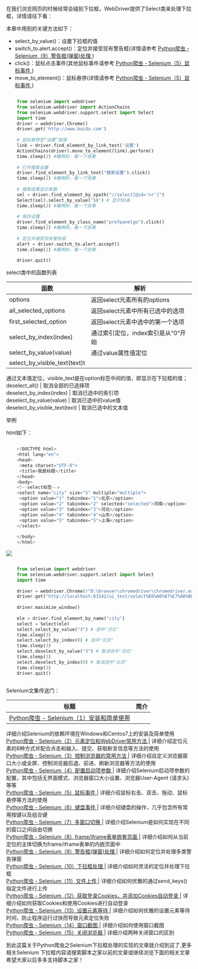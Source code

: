 在我们浏览网页的时候经常会碰到下拉框，WebDriver提供了Select类来处理下拉框，详情请往下看：

本章中用到的关键方法如下：

  * select_by_value()：设置下拉框的值 
  * switch_to.alert.accept()：定位并接受现有警告框(详情请参考 [ Python爬虫 - Selenium（9）警告框(弹窗)处理 ](https://www.jb51.net/article/201394.htm) ) 
  * click()：鼠标点击事件(其他鼠标事件请参考 [ Python爬虫 - Selenium（5）鼠标事件 ](https://www.jb51.net/article/201383.htm) ) 
  * move_to_element()：鼠标悬停(详情请参考 [ Python爬虫 - Selenium（5）鼠标事件 ](https://www.jb51.net/article/201383.htm) ) 

```python

    from selenium import webdriver
    from selenium.webdriver import ActionChains
    from selenium.webdriver.support.select import Select
    import time
    driver = webdriver.Chrome()
    driver.get('http://www.baidu.com')
    
    # 鼠标悬停至“设置”链接
    link = driver.find_element_by_link_text('设置')
    ActionChains(driver).move_to_element(link).perform()
    time.sleep(2) #睡两秒，看一下效果
    
    # 打开搜索设置
    driver.find_element_by_link_text("搜索设置").click()
    time.sleep(2) #睡两秒，看一下效果
    
    # 搜索结果显示条数
    sel = driver.find_element_by_xpath("//select[@id='nr']")
    Select(sel).select_by_value('50') # 显示50条
    time.sleep(2) #睡两秒，看一下效果
    
    # 保存设置
    driver.find_element_by_class_name("prefpanelgo").click()
    time.sleep(2) #睡两秒，看一下效果
    
    # 定位并接受现有警告框
    alert = driver.switch_to.alert.accept()
    time.sleep(2) #睡两秒，看一下效果
    
    driver.quit()
```

select类中的函数列表

函数  |  解析  
---|---  
options  |  返回select元素所有的options  
all_selected_options  |  返回select元素中所有已选中的选项  
first_selected_option  |  返回select元素中选中的第一个选项  
select_by_index(index)  |  通过索引定位，index索引是从“0”开始  
select_by_value(value)  |  通过value属性值定位  
select_by_visible_text(text)t  |
通过文本值定位，visible_text是在option标签中间的值，即显示在下拉框的值；  
deselect_all()  |  取消全部的已选择项  
deselect_by_index(index)  |  取消已选中的索引项  
deselect_by_value(value)  |  取消已选中的value值  
deselect_by_visible_text(text)  |  取消已选中的文本值  
  
举例

html如下：  

```python

    <!DOCTYPE html>
    <html lang="en">
    <head>
     <meta charset="UTF-8">
     <title>我是标题</title>
    </head>
    <body>
    <!--select标签-->
    <select name="city" size="5" multiple="multiple">
     <option value="1" tabindex="1">北京</option>
     <option value="2" tabindex="2" selected="selected">河南</option>
     <option value="3" tabindex="3">河北</option>
     <option value="4" tabindex="4">山东</option>
     <option value="5" tabindex="5">上海</option>
    </select>
    
    </body>
    </html>
```

![](https://img.jbzj.com/file_images/article/202012/2020124110619299.png?202011411632)

```python

    from selenium import webdriver
    from selenium.webdriver.support.select import Select
    import time
    
    driver = webdriver.Chrome(r"D:\browser\chromedriver\chromedriver.exe")
    driver.get("http://localhost:63342/ui_test/select%E6%A0%87%E7%AD%BE.html")
    
    driver.maximize_window()
    
    ele = driver.find_element_by_name("city")
    select = Select(ele)
    select.select_by_value("3") # 选中"河北"
    time.sleep(3)
    select.select_by_index(0) # 选中"北京"
    time.sleep(3)
    select.deselect_by_value("3") # 取消选中"河北"
    time.sleep(3)
    select.deselect_by_index(0) # 取消选中"北京"
    time.sleep(3)
    driver.quit()
    
```

Selenium文集传送门：

标题  |  简介  
---|---  
[ Python爬虫 - Selenium（1）安装和简单使用 ](https://www.jb51.net/article/201370.htm) |
详细介绍Selenium的依赖环境在Windows和Centos7上的安装及简单使用  
[ Python爬虫 - Selenium（2）元素定位和WebDriver常用方法
](https://www.jb51.net/article/201375.htm) |
详细介绍定位元素的8种方式并配合点击和输入、提交、获取断言信息等方法的使用  
[ Python爬虫 - Selenium（3）控制浏览器的常用方法 ](https://www.jb51.net/article/201377.htm)
|  详细介绍自定义浏览器窗口大小或全屏、控制浏览器后退、前进、刷新浏览器等方法的使用  
[ Python爬虫 - Selenium（4）配置启动项参数 ](https://www.jb51.net/article/201379.htm) |
详细介绍Selenium启动项参数的配置，其中包括无界面模式、浏览器窗口大小设置、浏览器User-Agent (请求头)等等  
[ Python爬虫 - Selenium（5）鼠标事件 ](https://www.jb51.net/article/201383.htm) |
详细介绍鼠标右击、双击、拖动、鼠标悬停等方法的使用  
[ Python爬虫 - Selenium（6）键盘事件 ](https://www.jb51.net/article/201387.htm) |
详细介绍键盘的操作，几乎包含所有常用按键以及组合键  
[ Python爬虫 - Selenium（7）多窗口切换 ](https://www.jb51.net/article/201389.htm) |
详细介绍Selenium是如何实现在不同的窗口之间自由切换  
[ Python爬虫 - Selenium（8）frame/iframe表单嵌套页面
](https://www.jb51.net/article/201392.htm) |
详细介绍如何从当前定位的主体切换为frame/iframe表单的内嵌页面中  
[ Python爬虫 - Selenium（9）警告框(弹窗)处理 ](https://www.jb51.net/article/201394.htm) |
详细介绍如何定位并处理多类警告弹窗  
[ Python爬虫 - Selenium（10）下拉框处理 ](https://www.jb51.net/article/201397.htm) |
详细介绍如何灵活的定位并处理下拉框  
[ Python爬虫 - Selenium（11）文件上传 ](https://www.jb51.net/article/201410.htm) |
详细介绍如何优雅的通过send_keys()指定文件进行上传  
[ Python爬虫 - Selenium（12）获取登录Cookies，并添加Cookies自动登录
](https://www.jb51.net/article/201411.htm) |  详细介绍如何获取Cookies和使用Cookies进行自动登录  
[ Python爬虫 - Selenium（13）设置元素等待 ](https://www.jb51.net/article/201412.htm) |
详细介绍如何优雅的设置元素等待时间，防止程序运行过快而导致元素定位失败  
[ Python爬虫 - Selenium（14）窗口截图 ](https://www.jb51.net/article/201417.htm) |
详细介绍如何使用窗口截图  
[ Python爬虫 - Selenium（15）关闭浏览器 ](https://www.jb51.net/article/201419.htm) |
详细介绍两种关闭窗口的区别  
  
到此这篇关于Python爬虫之Selenium下拉框处理的实现的文章就介绍到这了,更多相关Selenium
下拉框内容请搜索脚本之家以前的文章或继续浏览下面的相关文章希望大家以后多多支持脚本之家！

